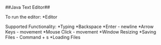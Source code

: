 ##Java Text Editor##

To run the editor: 
  *Editor <filename>
 
Supported Functionality:
  *Typing
  *Backspace
  *Enter - newline
  *Arrow Keys - movement
  *Mouse Click - movement
  *Window Resizing
  *Saving Files - Command + s
  *Loading Files
   
  
